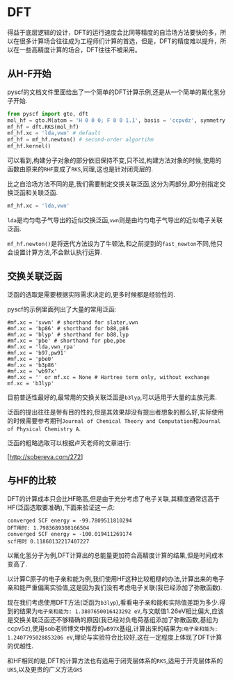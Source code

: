 # DFT

得益于底层逻辑的设计，DFT的运行速度会比同等精度的自洽场方法要快的多，所以在很多计算场合往往成为工程师们计算的首选，但是，DFT的精度难以提升，所以在一些高精度计算的场合，DFT往往不被采用。

## 从H-F开始

pyscf的文档文件里面给出了一个简单的DFT计算示例,还是从一个简单的氟化氢分子开始.

```python
from pyscf import gto, dft
mol_hf = gto.M(atom = 'H 0 0 0; F 0 0 1.1', basis = 'ccpvdz', symmetry = True)
mf_hf = dft.RKS(mol_hf)
mf_hf.xc = 'lda,vwn' # default
mf_hf = mf_hf.newton() # second-order algortihm
mf_hf.kernel()
```

可以看到,构建分子对象的部分依旧保持不变,只不过,构建方法对象的时候,使用的函数由原来的`RHF`变成了`RKS`,同理,这也是针对闭壳层的.

比之自洽场方法不同的是,我们需要制定交换关联泛函,这分为两部分,即分别指定交换泛函和关联泛函.

```python
mf_hf.xc = 'lda,vwn'
```

`lda`是均匀电子气导出的近似交换泛函,`vwn`则是由均匀电子气导出的近似电子关联泛函.

`mf_hf.newton()`是将迭代方法设为了牛顿法,和之前提到的`fast_newton`不同,他只会设置计算方法,不会默认执行运算.

## 交换关联泛函

泛函的选取是需要根据实际需求决定的,更多时候都是经验性的.

pyscf的示例里面列出了大量的常用泛函:

```
#mf.xc = 'svwn' # shorthand for slater,vwn
#mf.xc = 'bp86' # shorthand for b88,p86
#mf.xc = 'blyp' # shorthand for b88,lyp
#mf.xc = 'pbe' # shorthand for pbe,pbe
#mf.xc = 'lda,vwn_rpa'
#mf.xc = 'b97,pw91'
#mf.xc = 'pbe0'
#mf.xc = 'b3p86'
#mf.xc = 'wb97x'
#mf.xc = '' or mf.xc = None # Hartree term only, without exchange
mf.xc = 'b3lyp'
```

目前普适性最好的,最常用的交换关联泛函是`b3lyp`,可以适用于大量的主族元素.

泛函的提出往往是带有目的性的,但是其效果却没有提出者想象的那么好,实际使用的时候需要参考期刊`Journal of Chemical Theory and Computation`和`Journal of Physical Chemistry A`.

泛函的粗略选取可以根据卢天老师的文章进行:

[http://sobereva.com/272]

## 与HF的比较

DFT的计算成本只会比HF略高,但是由于充分考虑了电子关联,其精度通常远高于HF(泛函选取要准确),下面来验证这一点:

```
converged SCF energy = -99.7809511810294
DFT用时: 1.7983689308166504
converged SCF energy = -100.019411269174
scf用时 0.11860132217407227
```

以氟化氢分子为例,DFT计算出的总能量更加符合高精度计算的结果,但是时间成本变高了.

以计算C原子的电子亲和能为例,我们使用HF这种比较粗糙的办法,计算出来的电子亲和能严重偏离实验值,这是因为我们没有考虑电子关联(我已经添加了弥散函数).

现在我们考虑使用DFT方法(泛函为`b3lyp`),看看电子亲和能和实际值差距为多少.得到的结果为`电子亲和能为: 1.3807650016423292 eV`,与文献值1.26eV相比偏大,应该是交换关联泛函还不够精确的原因(我已经对负电荷基组添加了弥散函数,基组为ccpv5z),使用sob老师博文中推荐的`wB97X`基组,计算出来的结果为:`电子亲和能为: 1.2407795028853206 eV`,理论与实验符合比较好,这在一定程度上体现了DFT计算的优越性.

和HF相同的是,DFT的计算方法也有适用于闭壳层体系的`RKS`,适用于开壳层体系的`UKS`,以及更贵的广义方法`GKS`




